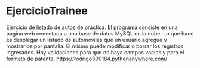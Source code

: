 # EjercicioTrainee
Ejercicio de listado de autos de práctica.
El programa consiste en una pagina web conectada a una base de datos MySQL en la nube. Lo que hace es desplegar un listado de automoviles 
que un usuario agregue y mostrarlos por pantalla. El mismo puede modificar o borrar los registros ingresados.
Hay validaciones para que no haya campos vacios y para el formato de patente.
https://rodrigo300184.pythonanywhere.com/
